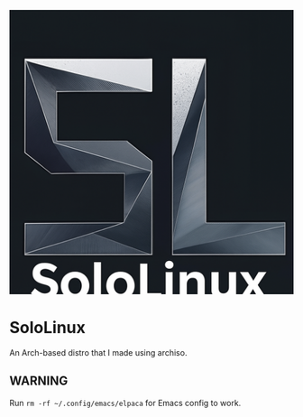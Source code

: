 ![Logo](SoloLinux4.png)
# SoloLinux
An Arch-based distro that I made using archiso.

## WARNING
Run `rm -rf ~/.config/emacs/elpaca` for Emacs config to work.

